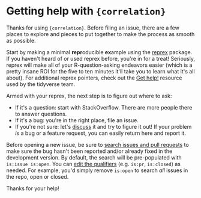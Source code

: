 # Getting help with `{correlation}`

Thanks for using `{correlation}`. Before filing an issue, there are a few places
to explore and pieces to put together to make the process as smooth as possible.

Start by making a minimal **repr**oducible **ex**ample using the
[reprex](http://reprex.tidyverse.org/) package. If you haven't heard of or used
reprex before, you're in for a treat! Seriously, reprex will make all of your
R-question-asking endeavors easier (which is a pretty insane ROI for the five to
ten minutes it'll take you to learn what it's all about). For additional reprex
pointers, check out the [Get help!](https://www.tidyverse.org/help/) resource
used by the tidyverse team.

Armed with your reprex, the next step is to figure out where to ask:

  * If it's a question: start with StackOverflow. There are more people there to answer questions.
  * If it's a bug: you're in the right place, file an issue.
  * If you're not sure: let's [discuss](https://github.com/easystats/correlation/discussions) it and try to figure it out! If your
    problem _is_ a bug or a feature request, you can easily return here and
    report it.

Before opening a new issue, be sure to [search issues and pull requests](https://github.com/easystats/correlation/issues) to make sure the
bug hasn't been reported and/or already fixed in the development version. By
default, the search will be pre-populated with `is:issue is:open`. You can
[edit the qualifiers](https://help.github.com/articles/searching-issues-and-pull-requests/)
(e.g. `is:pr`, `is:closed`) as needed. For example, you'd simply
remove `is:open` to search _all_ issues in the repo, open or closed.

Thanks for your help!